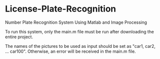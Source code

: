 # License-Plate-Recognition
Number Plate Recognition System Using Matlab and Image Processing

To run this system, only the main.m file must be run after downloading the entire project.

The names of the pictures to be used as input should be set as "car1, car2, ... car100". 
Otherwise, an error will be received in the main.m file.
